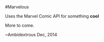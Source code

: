 #Marvelous

Uses the Marvel Comic API for something __cool__

More to come.

~Ambidextrous
Dec, 2014